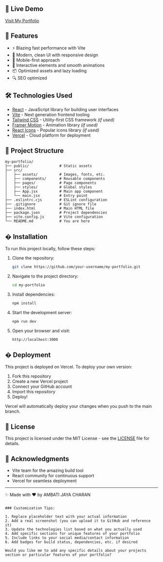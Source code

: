 

## 🔗 Live Demo

[Visit My Portfolio](https://my-portfolio-five-blue-10.vercel.app/)

## 🚀 Features

- ⚡ Blazing fast performance with Vite
- 🎨 Modern, clean UI with responsive design
- 📱 Mobile-first approach
- 🌈 Interactive elements and smooth animations
- 📦 Optimized assets and lazy loading
- 🔍 SEO optimized

## 🛠️ Technologies Used

- [React](https://reactjs.org/) - JavaScript library for building user interfaces
- [Vite](https://vitejs.dev/) - Next generation frontend tooling
- [Tailwind CSS](https://tailwindcss.com/) - Utility-first CSS framework *(if used)*
- [Framer Motion](https://www.framer.com/motion/) - Animation library *(if used)*
- [React Icons](https://react-icons.github.io/react-icons/) - Popular icons library *(if used)*
- [Vercel](https://vercel.com/) - Cloud platform for deployment

## 📂 Project Structure

```
my-portfolio/
├── public/              # Static assets
├── src/
│   ├── assets/          # Images, fonts, etc.
│   ├── components/      # Reusable components
│   ├── pages/           # Page components
│   ├── styles/          # Global styles
│   ├── App.jsx          # Main app component
│   └── main.jsx         # Entry point
├── .eslintrc.cjs        # ESLint configuration
├── .gitignore           # Git ignore file
├── index.html           # Main HTML file
├── package.json         # Project dependencies
├── vite.config.js       # Vite configuration
└── README.md            # You are here
```

## � Installation

To run this project locally, follow these steps:

1. Clone the repository:
   ```bash
   git clone https://github.com/your-username/my-portfolio.git
   ```

2. Navigate to the project directory:
   ```bash
   cd my-portfolio
   ```

3. Install dependencies:
   ```bash
   npm install
   ```

4. Start the development server:
   ```bash
   npm run dev
   ```

5. Open your browser and visit:
   ```
   http://localhost:3000
   ```

## � Deployment

This project is deployed on Vercel. To deploy your own version:

1. Fork this repository
2. Create a new Vercel project
3. Connect your GitHub account
4. Import this repository
5. Deploy!

Vercel will automatically deploy your changes when you push to the main branch.

## 📄 License

This project is licensed under the MIT License - see the [LICENSE](LICENSE) file for details.

## 🙏 Acknowledgments

- Vite team for the amazing build tool
- React community for continuous support
- Vercel for seamless deployment

---

✨ Made with ❤️ by AMBATI JAYA CHARAN
```

### Customization Tips:

1. Replace placeholder text with your actual information
2. Add a real screenshot (you can upload it to GitHub and reference it)
3. Update the technologies list based on what you actually used
4. Add specific sections for unique features of your portfolio
5. Include links to your social media/contact information
6. Add badges for build status, dependencies, etc. if desired

Would you like me to add any specific details about your projects section or particular features of your portfolio?
